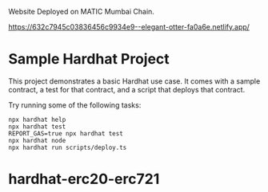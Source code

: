 Website Deployed on MATIC Mumbai Chain.

https://632c7945c03836456c9934e9--elegant-otter-fa0a6e.netlify.app/


# Sample Hardhat Project

This project demonstrates a basic Hardhat use case. It comes with a sample contract, a test for that contract, and a script that deploys that contract.

Try running some of the following tasks:

```shell
npx hardhat help
npx hardhat test
REPORT_GAS=true npx hardhat test
npx hardhat node
npx hardhat run scripts/deploy.ts
```
# hardhat-erc20-erc721
